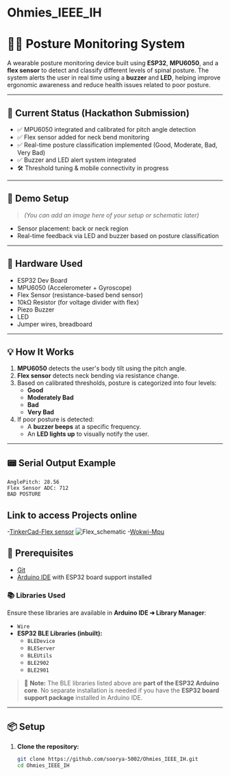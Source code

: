# Ohmies_IEEE_IH
# 🧍‍♂️ Posture Monitoring System

A wearable posture monitoring device built using **ESP32**, **MPU6050**, and a **flex sensor** to detect and classify different levels of spinal posture. The system alerts the user in real time using a **buzzer** and **LED**, helping improve ergonomic awareness and reduce health issues related to poor posture.

---

## 🚀 Current Status (Hackathon Submission)
- ✅ MPU6050 integrated and calibrated for pitch angle detection  
- ✅ Flex sensor added for neck bend monitoring  
- ✅ Real-time posture classification implemented (Good, Moderate, Bad, Very Bad)  
- ✅ Buzzer and LED alert system integrated  
- 🛠️ Threshold tuning & mobile connectivity in progress

---

## 📸 Demo Setup
> *(You can add an image here of your setup or schematic later)*  
- Sensor placement: back or neck region  
- Real-time feedback via LED and buzzer based on posture classification

---

## 🔧 Hardware Used
- ESP32 Dev Board  
- MPU6050 (Accelerometer + Gyroscope)  
- Flex Sensor (resistance-based bend sensor)  
- 10kΩ Resistor (for voltage divider with flex)  
- Piezo Buzzer  
- LED  
- Jumper wires, breadboard

---

## 💡 How It Works
1. **MPU6050** detects the user's body tilt using the pitch angle.
2. **Flex sensor** detects neck bending via resistance change.
3. Based on calibrated thresholds, posture is categorized into four levels:
   - **Good**
   - **Moderately Bad**
   - **Bad**
   - **Very Bad**
4. If poor posture is detected:
   - A **buzzer beeps** at a specific frequency.
   - An **LED lights up** to visually notify the user.

---
## 📟 Serial Output Example
```plaintext
AnglePitch: 28.56
Flex Sensor ADC: 712
BAD POSTURE
```
## Link to access Projects online 
-[TinkerCad-Flex sensor](https://www.tinkercad.com/things/eKEjw6xYc0x-ieeeihflexsensor-/editel?returnTo=https%3A%2F%2Fwww.tinkercad.com%2Fdashboard%2Fdesigns%2Fcircuits)
![Flex_schematic](Videos/"C:/Users/HAI/Videos/IEEE_IH_flexsensor_pic.png")
-[Wokwi-Mpu](https://wokwi.com/projects/434751258011689985)

## 🧩 Prerequisites

- [Git](https://git-scm.com/)  
- [Arduino IDE](https://www.arduino.cc/en/software) with ESP32 board support installed


### 📚 Libraries Used

Ensure these libraries are available in **Arduino IDE ➔ Library Manager**:

- `Wire`  
- **ESP32 BLE Libraries (inbuilt):**
  - `BLEDevice`
  - `BLEServer`
  - `BLEUtils`
  - `BLE2902`
  - `BLE2901`

> 🔎 **Note:** The BLE libraries listed above are **part of the ESP32 Arduino core**. No separate installation is needed if you have the **ESP32 board support package** installed in Arduino IDE.

---

## 📦 Setup

1. **Clone the repository:**

   ```bash
   git clone https://github.com/soorya-5002/Ohmies_IEEE_IH.git
   cd Ohmies_IEEE_IH
